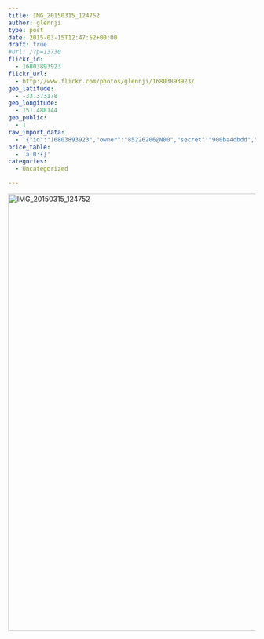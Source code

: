 ```yaml
---
title: IMG_20150315_124752
author: glennji
type: post
date: 2015-03-15T12:47:52+00:00
draft: true
#url: /?p=13730
flickr_id:
  - 16803893923
flickr_url:
  - http://www.flickr.com/photos/glennji/16803893923/
geo_latitude:
  - -33.373178
geo_longitude:
  - 151.488144
geo_public:
  - 1
raw_import_data:
  - '{"id":"16803893923","owner":"85226206@N00","secret":"900ba4dbdd","server":"8851","farm":9,"title":"IMG_20150315_124752","ispublic":0,"isfriend":0,"isfamily":0,"description":{"_content":""},"dateupload":"1431089611","lastupdate":"1431089623","datetaken":"2015-03-15 12:47:52","datetakengranularity":"0","datetakenunknown":"0","ownername":"glennji","tags":"","machine_tags":"","originalsecret":"caaf5ae9b2","originalformat":"jpg","latitude":"-33.373178","longitude":"151.488144","accuracy":"16","context":0,"place_id":"kqf7_PVTWryAwgzc2w","woeid":"28645358","geo_is_family":0,"geo_is_friend":0,"geo_is_contact":0,"geo_is_public":0,"media":"photo","media_status":"ready","url_o":"https://farm9.staticflickr.com/8851/16803893923_caaf5ae9b2_o.jpg","height_o":"4208","width_o":"3120"}'
price_table:
  - 'a:0:{}'
categories:
  - Uncategorized

---
```

<p class="flickr-image">
  <a href="http://www.flickr.com/photos/glennji/16803893923/" class="flickr-link"><img src="/wp-content/uploads/2015/03/16803893923_caaf5ae9b2_o-759x1024.jpg" width="660" height="890" alt="IMG_20150315_124752" class="keyring-img" /></a>
</p>
